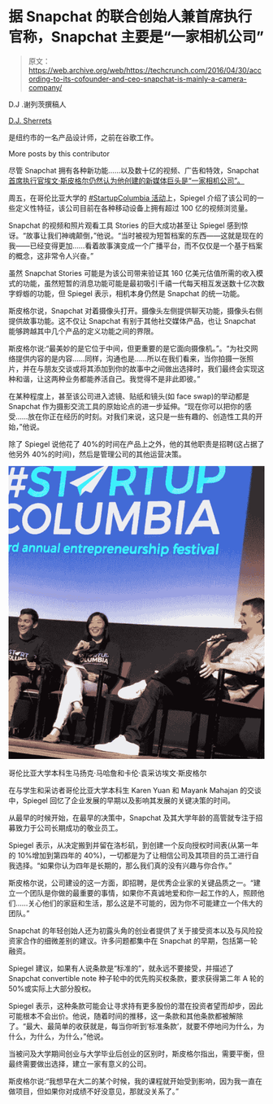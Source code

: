 # 据 Snapchat 的联合创始人兼首席执行官称，Snapchat 主要是“一家相机公司”

> 原文：<https://web.archive.org/web/https://techcrunch.com/2016/04/30/according-to-its-cofounder-and-ceo-snapchat-is-mainly-a-camera-company/>

D.J .谢列茨撰稿人

[D.J. Sherrets](https://web.archive.org/web/20230316225226/https://www.facebook.com/djsherrets)

是纽约市的一名产品设计师，之前在谷歌工作。

More posts by this contributor

尽管 Snapchat 拥有各种新功能……以及数十亿的视频、广告和特效，Snapchat[首席执行官埃文·斯皮格尔仍然认为他创建的新媒体巨头是“一家相机公司”。](https://web.archive.org/web/20230316225226/https://www.snapchat.com/)

周五，在哥伦比亚大学的 [#StartupColumbia 活动](https://web.archive.org/web/20230316225226/http://www.startupcolumbia.org/)上，Spiegel 介绍了该公司的一些定义性特征，该公司目前在各种移动设备上拥有超过 100 亿的视频浏览量。

Snapchat 的视频和照片观看工具 Stories 的巨大成功甚至让 Spiegel 感到惊讶。“故事让我们神魂颠倒，”他说。“当时被视为短暂档案的东西——这就是现在的我——已经变得更加……看着故事演变成一个广播平台，而不仅仅是一个基于档案的概念，这非常令人兴奋。”

虽然 Snapchat Stories 可能是为该公司带来验证其 160 亿美元估值所需的收入模式的功能，虽然短暂的消息功能可能是最初吸引千禧一代每天相互发送数十亿次数字蜉蝣的功能，但 Spiegel 表示，相机本身仍然是 Snapchat 的统一功能。

斯皮格尔说，Snapchat 对着摄像头打开。摄像头左侧提供聊天功能，摄像头右侧提供故事功能。这不仅让 Snapchat 有别于其他社交媒体产品，也让 Snapchat 能够跨越其中几个产品的定义功能之间的界限。

斯皮格尔说:“最美妙的是它位于中间，但更重要的是它面向摄像机。”。“为社交网络提供内容的是内容……同样，沟通也是……所以在我们看来，当你拍摄一张照片，并在与朋友交谈或将其添加到你的故事中之间做出选择时，我们最终会实现这种和谐，让这两种业务都能养活自己。我觉得不是非此即彼。”

在某种程度上，甚至该公司进入滤镜、贴纸和镜头(如 face swap)的举动都是 Snapchat 作为摄影交流工具的原始论点的进一步延伸。“现在你可以把你的感受……放在你正在经历的时刻。对我们来说，这只是一些有趣的、创造性工具的开始，”他说。

除了 Spiegel 说他花了 40%的时间在产品上之外，他的其他职责是招聘(这占据了他另外 40%的时间)，然后是管理公司的其他运营决策。

![Evan Spiegel Snapchat StartupColumbia April 29 2016](img/869e575b9979e4441df8499e27352719.png)

哥伦比亚大学本科生马扬克·马哈詹和卡伦·袁采访埃文·斯皮格尔

在与学生和采访者哥伦比亚大学本科生 Karen Yuan 和 Mayank Mahajan 的交谈中，Spiegel 回忆了企业发展的早期以及影响其发展的关键决策的时间。

从最早的时候开始，在最早的决策中，Snapchat 及其大学年龄的高管就专注于招募致力于公司长期成功的敬业员工。

Spiegel 表示，从决定搬到并留在洛杉矶，到创建一个反向授权时间表(从第一年的 10%增加到第四年的 40%)，一切都是为了让相信公司及其项目的员工进行自我选择。“如果你认为四年是长期的，那么我们真的没有兴趣与你合作。”

斯皮格尔说，公司建设的这一方面，即招聘，是优秀企业家的关键品质之一。“建立一个团队是你做的最重要的事情，如果你不真诚地爱和你一起工作的人，照顾他们……关心他们的家庭和生活，那么这是不可能的，因为你不可能建立一个伟大的团队。”

Snapchat 的年轻创始人还为初露头角的创业者提供了关于接受资本以及与风险投资家合作的细微差别的建议。许多问题都集中在 Snapchat 的早期，包括第一轮融资。

Spiegel 建议，如果有人说条款是“标准的”，就永远不要接受，并描述了 Snapchat convertible note 种子轮中的优先购买权条款，要求获得第二年 A 轮的 50%或实际上大部分股权。

Spiegel 表示，这种条款可能会让寻求持有更多股份的潜在投资者望而却步，因此可能根本不会出价。他说，随着时间的推移，这一条款和其他条款都被解除了。“最大、最简单的收获就是，每当你听到‘标准条款’，就要不停地问为什么，为什么，为什么，为什么，”他说。

当被问及大学期间创业与大学毕业后创业的区别时，斯皮格尔指出，需要平衡，但最终需要做出选择，建立一家有意义的公司。

斯皮格尔说:“我想早在大二的某个时候，我的课程就开始受到影响，因为我一直在做项目，但如果你对成绩不好没意见，那就没关系了。”